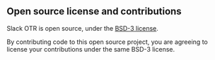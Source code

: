## Open source license and contributions

Slack OTR is open source, under the [BSD-3 license](LICENSE.md).

By contributing code to this open source project, you are agreeing to license your contributions under the same BSD-3 license.
